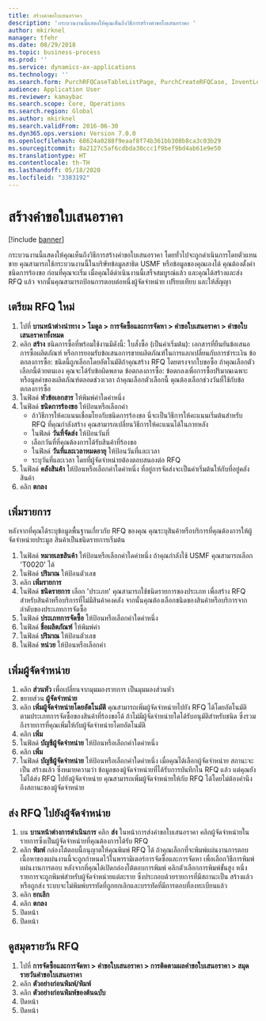 ```yaml
---
title: สร้างคำขอใบเสนอราคา
description: 'กระบวนงานนี้แสดงให้คุณเห็นถึงวิธีการสร้างคำขอใบเสนอราคา '
author: mkirknel
manager: tfehr
ms.date: 08/29/2018
ms.topic: business-process
ms.prod: ''
ms.service: dynamics-ax-applications
ms.technology: ''
ms.search.form: PurchRFQCaseTableListPage, PurchCreateRFQCase, InventLocationIdLookup, PurchRFQCaseTable, InventItemIdLookupSimple, EcoResCategorySingleLookup, UnitOfMeasureLookup, PurchRFQEditLines, PurchRFQEditLinesPrintOptions, VendRFQJournal, SrsReportViewerForm
audience: Application User
ms.reviewer: kamaybac
ms.search.scope: Core, Operations
ms.search.region: Global
ms.author: mkirknel
ms.search.validFrom: 2016-06-30
ms.dyn365.ops.version: Version 7.0.0
ms.openlocfilehash: 68624a0288f9eaaf8f74b361bb308b8ca3c03b29
ms.sourcegitcommit: 8a2127c5af6cdbda30ccc1f9bef9bd4ab61e9e50
ms.translationtype: HT
ms.contentlocale: th-TH
ms.lasthandoff: 05/18/2020
ms.locfileid: "3383192"
---
```

# <a name="create-a-request-for-quotation"></a>สร้างคำขอใบเสนอราคา

[!include [banner](../../includes/banner.md)]

กระบวนงานนี้แสดงให้คุณเห็นถึงวิธีการสร้างคำขอใบเสนอราคา  โดยทั่วไปจะถูกดำเนินการโดยตัวแทนขาย คุณสามารถใช้กระบวนงานนี้ในบริษัทข้อมูลสาธิต USMF หรือข้อมูลของคุณเองได้ คุณต้องตั้งค่าชนิดการร้องขอ ก่อนที่คุณจะเริ่ม เมื่อคุณได้ดำเนินงานนี้เสร็จสมบูรณ์แล้ว และคุณได้สร้างและส่ง RFQ แล้ว จากนั้นคุณสามารถป้อนการตอบต่อหนึ่งผู้จัดจำหน่าย เปรียบเทียบ และให้สัญญา


## <a name="prepare-a-new-rfq"></a>เตรียม RFQ ใหม่
1. ไปที่ **บานหน้าต่างนำทาง > โมดูล > การจัดซื้อและการจัดหา > คำขอใบเสนอราคา > คำขอใบเสนอราคาทั้งหมด**
2. คลิก **สร้าง**
    ชนิดการซื้อที่พร้อมใช้งานมีดังนี้: ใบสั่งซื้อ (เป็นค่าเริ่มต้น): เอกสารที่ยืนยันข้อเสนอการซื้อผลิตภัณฑ์ หรือการยอมรับข้อเสนอการขายผลิตภัณฑ์ในการแลกเปลี่ยนกับการชำระเงิน ข้อตกลงการซื้อ: ชนิดนี้ถูกเลือกโดยอัตโนมัติถ้าคุณสร้าง RFQ โดยตรงจากใบขอซื้อ ถ้าคุณเลือกตัวเลือกนี้ด้วยตนเอง คุณจะได้รับข้อผิดพลาด ข้อตกลงการซื้อ: ข้อตกลงเพื่อการซื้อปริมาณเฉพาะหรือมูลค่าของผลิตภัณฑ์ตลอดช่วงเวลา ถ้าคุณเลือกตัวเลือกนี้ คุณต้องเลือกช่วงวันที่ใช้กับข้อตกลงการซื้อ  
3. ในฟิลด์ **หัวข้อเอกสาร** ให้พิมพ์ค่าใดค่าหนึ่ง
4. ในฟิลด์ **ชนิดการร้องขอ** ให้ป้อนหรือเลือกค่า
    + ถ้าวิธีการให้คะแนนเชื่อมโยงกับชนิดการร้องขอ นี่จะเป็นวิธีการให้คะแนนเริ่มต้นสำหรับ RFQ ที่คุณกำลังสร้าง คุณสามารถเปลี่ยนวิธีการให้คะแนนได้ในภายหลัง  
    + ในฟิลด์ **วันที่จัดส่ง** ให้ป้อนวันที่  
    + เลือกวันที่ที่คุณต้องการได้รับสินค้าที่ร้องขอ  
    + ในฟิลด์ **วันที่และเวลาหมดอายุ** ให้ป้อนวันที่และเวลา  
    + ระบุวันที่และเวลา โดยที่ผู้จัดจำหน่ายต้องตอบสนองต่อ RFQ  
5. ในฟิลด์ **คลังสินค้า** ให้ป้อนหรือเลือกค่าใดค่าหนึ่ง ที่อยู่การจัดส่งจะเป็นค่าเริ่มต้นให้กับที่อยู่คลังสินค้า  
6. คลิก **ตกลง**

## <a name="add-lines"></a>เพิ่มรายการ

หลังจากที่คุณได้ระบุข้อมูลพื้นฐานเกี่ยวกับ RFQ ของคุณ คุณระบุสินค้าหรือบริการที่คุณต้องการให้ผู้จัดจำหน่ายประมูล สินค้าเป็นชนิดรายการเริ่มต้น

1. ในฟิลด์ **หมายเลขสินค้า** ให้ป้อนหรือเลือกค่าใดค่าหนึ่ง ถ้าคุณกำลังใช้ USMF คุณสามารถเลือก 'T0020' ได้  
2. ในฟิลด์ **ปริมาณ** ให้ป้อนตัวเลข
3. คลิก **เพิ่มรายการ**
4. ในฟิลด์ **ชนิดรายการ** เลือก 'ประเภท' คุณสามารถใช้ชนิดรายการของประเภท เพื่อสร้าง RFQ สำหรับสินค้าหรือบริการที่ไม่มีสินค้าคงคลัง  จากนั้นคุณต้องเลือกชนิดของสินค้าหรือบริการจากลำดับของประเภทการจัดซื้อ  
5. ในฟิลด์ **ประเภทการจัดซื้อ** ให้ป้อนหรือเลือกค่าใดค่าหนึ่ง
6. ในฟิลด์ **ชื่อผลิตภัณฑ์** ให้พิมพ์ค่า
7. ในฟิลด์ **ปริมาณ** ให้ป้อนตัวเลข
8. ในฟิลด์ **หน่วย** ให้ป้อนหรือเลือกค่า

## <a name="add-vendors"></a>เพิ่มผู้จัดจำหน่าย
1. คลิก **ส่วนหัว** เพื่อเปลี่ยนจากมุมมองรายการ เป็นมุมมองส่วนหัว 
2. ขยายส่วน **ผู้จัดจำหน่าย**
3. คลิก **เพิ่มผู้จัดจำหน่ายโดยอัตโนมัติ** คุณสามารถเพิ่มผู้จัดจำหน่ายไปยัง RFQ ได้โดยอัตโนมัติ ตามประเภทการจัดซื้อของสินค้าที่ร้องขอได้  ถ้าไม่มีผู้จัดจำหน่ายใดได้รับอนุมัติสำหรับชนิด ซึ่งรวมถึงรายการที่คุณเพิ่มให้กับผู้จัดจำหน่ายโดยอัตโนมัติ  
4. คลิก **เพิ่ม**
5. ในฟิลด์ **บัญชีผู้จัดจำหน่าย** ให้ป้อนหรือเลือกค่าใดค่าหนึ่ง
6. คลิก **เพิ่ม**
7. ในฟิลด์ **บัญชีผู้จัดจำหน่าย** ให้ป้อนหรือเลือกค่าใดค่าหนึ่ง เมื่อคุณได้เลือกผู้จัดจำหน่าย สถานะจะเป็น สร้างแล้ว ซึ่งหมายความว่า ข้อมูลของผู้จัดจำหน่ายที่ได้รับการบันทึกใน RFQ แล้ว แต่คุณยังไม่ได้ส่ง RFQ ไปยังผู้จัดจำหน่าย คุณสามารถเพิ่มผู้จัดจำหน่ายให้กับ RFQ ได้โดยไม่ต้องคำนึงถึงสถานะของผู้จัดจำหน่าย  

## <a name="send-the-rfq-to-vendors"></a>ส่ง RFQ ไปยังผู้จัดจำหน่าย
1. บน **บานหน้าต่างการดำเนินการ** คลิก **ส่ง** ในหน้าการส่งคำขอใบเสนอราคา คลิกผู้จัดจำหน่ายในรายการซึ่งเป็นผู้จัดจำหน่ายที่คุณต้องการได้รับ RFQ  
2. คลิก **พิมพ์** กล่องโต้ตอบนี้อนุญาตให้คุณพิมพ์ RFQ ได้  ถ้าคุณเลือกที่จะพิมพ์แผ่นงานการตอบ เนื้อหาของแผ่นงานนี้จะถูกกำหนดไว้ในพารามิเตอร์การจัดซื้อและการจัดหา  เพื่อเลือกวิธีการพิมพ์แผ่นงานการตอบ หลังจากที่คุณได้เปิดกล่องโต้ตอบการพิมพ์ คลิกตัวเลือกการพิมพ์ขั้นสูง หนึ่งรายการจะถูกพิมพ์สำหรับผู้จัดจำหน่ายแต่ละราย ซึ่งประกอบด้วยรายการที่มีสถานะเป็น สร้างแล้วหรือถูกส่ง ระบบจะไม่พิมพ์บรรทัดที่ถูกยกเลิกและบรรทัดที่มีการตอบที่ลงทะเบียนแล้ว   
3. คลิก **ยกเลิก**
4. คลิก **ตกลง**
5. ปิดหน้า
6. ปิดหน้า

## <a name="view-the-rfq-journal"></a>ดูสมุดรายวัน RFQ
1. ไปที่ **การจัดซื้อและการจัดหา > คำขอใบเสนอราคา > การติดตามผลคำขอใบเสนอราคา > สมุดรายวันคำขอใบเสนอราคา**
2. คลิก **ตัวอย่างก่อนพิมพ์/พิมพ์**
3. คลิก **ตัวอย่างก่อนพิมพ์ของต้นฉบับ**
4. ปิดหน้า
5. ปิดหน้า

